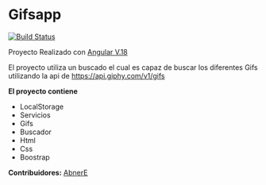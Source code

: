
# Gifsapp

[![Build Status](https://travis-ci.org/joemccann/dillinger.svg?branch=master)](https://travis-ci.org/joemccann/dillinger)

Proyecto Realizado con [Angular V.18](https://angular.dev/overview)

El proyecto utiliza un buscado el cual es capaz de buscar los diferentes Gifs utilizando la api de https://api.giphy.com/v1/gifs

**El proyecto contiene**

- LocalStorage
- Servicios 
- Gifs
- Buscador
- Html
- Css
- Boostrap

**Contribuidores:** 
	[AbnerE](https://github.com/AbnerJosue)
